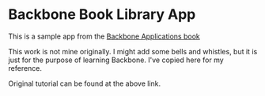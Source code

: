 # Backbone Book Library App

This is a sample app from the [Backbone Applications book](https://addyosmani.com/backbone-fundamentals/#exercise-2-book-library---your-first-restful-backbone.js-app)

This work is not mine originally. I might add some bells and whistles, but it is just for the purpose of learning Backbone. I've copied here for my reference. 

Original tutorial can be found at the above link.


